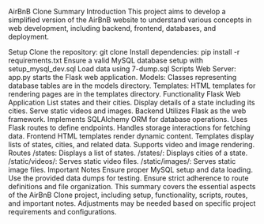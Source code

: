 AirBnB Clone Summary
Introduction
This project aims to develop a simplified version of the AirBnB website to understand various concepts in web development, including backend, frontend, databases, and deployment.

Setup
Clone the repository: git clone <repository-url>
Install dependencies: pip install -r requirements.txt
Ensure a valid MySQL database setup with setup_mysql_dev.sql
Load data using 7-dump.sql
Scripts
Web Server: app.py starts the Flask web application.
Models: Classes representing database tables are in the models directory.
Templates: HTML templates for rendering pages are in the templates directory.
Functionality
Flask Web Application
List states and their cities.
Display details of a state including its cities.
Serve static videos and images.
Backend
Utilizes Flask as the web framework.
Implements SQLAlchemy ORM for database operations.
Uses Flask routes to define endpoints.
Handles storage interactions for fetching data.
Frontend
HTML templates render dynamic content.
Templates display lists of states, cities, and related data.
Supports video and image rendering.
Routes
/states: Displays a list of states.
/states/<id>: Displays cities of a state.
/static/videos/<filename>: Serves static video files.
/static/images/<filename>: Serves static image files.
Important Notes
Ensure proper MySQL setup and data loading.
Use the provided data dumps for testing.
Ensure strict adherence to route definitions and file organization.
This summary covers the essential aspects of the AirBnB Clone project, including setup, functionality, scripts, routes, and important notes. Adjustments may be needed based on specific project requirements and configurations.







